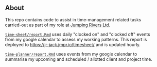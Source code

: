 ## About

This repo contains code to assist in time-management related tasks carried-out
as part of my role at [Jumping Rivers Ltd](https://www.jumpingrivers.com/about/).

[`time-sheet/report.Rmd`](time-sheet/report.Rmd) uses daily "clocked on" and
"clocked off" events from my google calendar to assess my working patterns.
This report is deployed to https://jr-jack.jmpr.io/timesheet/ and is updated
hourly.

[`time-planner/report.Rmd`](timesheet/) uses events from my google calendar to
summarise my upcoming and scheduled / allotted client and project time.

